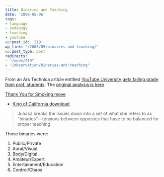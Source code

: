 ```yaml
---
title: Binaries and Teaching
date: '2008-05-06'
tags:
- language
- pedagogy
- teaching
- youtube
wp:post_id: '219'
wp_link: "/2008/05/binaries-and-teaching/"
wp:post_type: post
redirects:
- "/node/219"
- "/observation/binaries-and-teaching"
---
```


From an Ars Technica article entitled [YouTube University gets failing grade from prof, students](http://arstechnica.com/news.ars/post/20080424-youtube-university-gets-failing-grade-from-prof-students.html). The [original analysis is here](http://www.oculture.com/2008/04/teaching_on_youtube.html)

[Thank You for Smoking move](http://www.iucn-tftsg.org/?thank_you_for_smoking)

- [King of California download](http://www.centralbasin.org/blog/?king_of_california)

>

> Juhasz breaks the issues down into a set of what she refers to as "binaries"—tensions between opposites that have to be balanced for proper teaching.

Those binaries were:

1. Public/Private
2. Aural/Visual
3. Body/Digital
4. Amateur/Expert
5. Entertainment/Education
6. Control/Chaos
